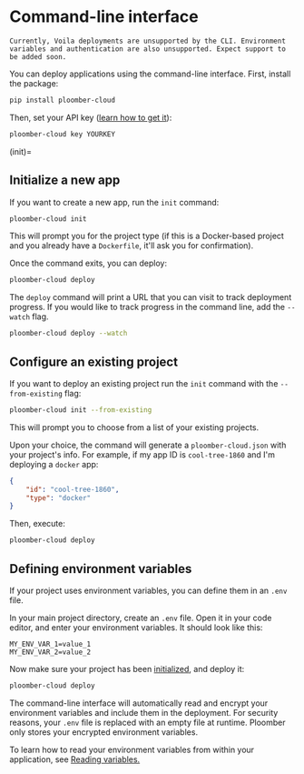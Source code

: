 # Command-line interface

```{note}
Currently, Voila deployments are unsupported by the CLI. Environment variables and authentication are also unsupported. Expect support to be added soon.
```

You can deploy applications using the command-line interface. First, install the package:

```sh
pip install ploomber-cloud
```

Then, set your API key ([learn how to get it](../quickstart/apikey.md)):

```sh
ploomber-cloud key YOURKEY
```

(init)=
## Initialize a new app

If you want to create a new app, run the `init` command:

```sh
ploomber-cloud init
```

This will prompt you for the project type (if this is a Docker-based project and you already have a `Dockerfile`, it'll ask you for confirmation).

Once the command exits, you can deploy:

```sh
ploomber-cloud deploy
```

The `deploy` command will print a URL that you can visit to track deployment progress. If you would like to track progress in the command line,
add the `--watch` flag.

```sh
ploomber-cloud deploy --watch
```

## Configure an existing project

If you want to deploy an existing project run the `init` command with the `--from-existing` flag:

```sh
ploomber-cloud init --from-existing
```

This will prompt you to choose from a list of your existing projects.

Upon your choice, the command will generate a `ploomber-cloud.json` with your project's info. For example, if my app ID is `cool-tree-1860` and I'm deploying a `docker` app:


```json
{
    "id": "cool-tree-1860",
    "type": "docker"
}
```

Then, execute:


```sh
ploomber-cloud deploy
```

## Defining environment variables

If your project uses environment variables, you can define them in an `.env` file.

In your main project directory, create an `.env` file. Open it in your code editor, and enter your environment variables. It should look like this:

```
MY_ENV_VAR_1=value_1
MY_ENV_VAR_2=value_2
```

Now make sure your project has been [initialized](#init), and deploy it:

```sh
ploomber-cloud deploy
```

The command-line interface will automatically read and encrypt your environment variables and include them in the deployment.
For security reasons, your `.env` file is replaced with an empty file at runtime. Ploomber only stores your encrypted environment variables.

To learn how to read your environment variables from within your application, see [Reading variables.](./env-vars.md)